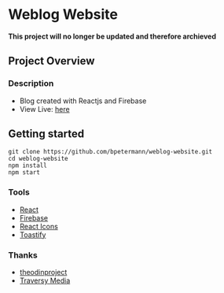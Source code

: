 # Weblog Website
**This project will no longer be updated and therefore archieved**

## Project Overview

### Description

- Blog created with Reactjs and Firebase
- View Live: [here](https://bpetermann.github.io/weblog-website/)

## Getting started

```
git clone https://github.com/bpetermann/weblog-website.git
cd weblog-website
npm install
npm start
```

### Tools

- [React](https://reactjs.org/)
- [Firebase](https://firebase.google.com/)
- [React Icons](https://react-icons.github.io/react-icons/)
- [Toastify](https://fkhadra.github.io/react-toastify/introduction/)

### Thanks

- [theodinproject](https://www.theodinproject.com)
- [Traversy Media](https://github.com/bradtraversy)
